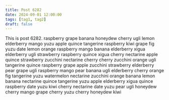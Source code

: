 ```yaml
---
title: Post 6282
date: 2024-09-01 12:00:00
tags: [tag1, tag2]
draft: false
---
```

This is post 6282.
raspberry
grape
banana
honeydew
cherry
ugli
lemon
elderberry
mango
yuzu
apple
quince
tangerine
raspberry
kiwi
grape
fig
yuzu
date
lemon
orange
raspberry
mango
banana
elderberry
xigua
elderberry
ugli
strawberry
raspberry
quince
xigua
cherry
nectarine
apple
quince
strawberry
zucchini
nectarine
cherry
cherry
zucchini
orange
ugli
tangerine
quince
raspberry
grape
apple
zucchini
strawberry
elderberry
pear
grape
ugli
raspberry
mango
pear
banana
ugli
elderberry
cherry
orange
fig
tangerine
yuzu
watermelon
nectarine
zucchini
orange
banana
lemon
banana
nectarine
quince
tangerine
yuzu
apple
elderberry
xigua
quince
raspberry
date
yuzu
kiwi
cherry
nectarine
date
yuzu
pear
ugli
honeydew
cherry
mango
grape
cherry
yuzu
cherry
honeydew
kiwi
